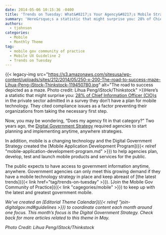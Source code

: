 ```yaml
---
date: 2014-05-06 10:15:36 -0400
title: 'Trends on Tuesday: What&#8217;s Your Agency&#8217;s Mobile Strategy?'
summary: 'Here&rsquo;s a statistic that might surprise you: 28% of Chief Information Officer (CIO)s in the private sector admitted in a survey they don&#8217;t have a plan for mobile technology. They cited compliance issues as a factor preventing their organizations from taking'
authors:
  - tjohnson
categories:
  - Mobile
  - Monthly Theme
tag:
  - mobile gov community of practice
  - Mobile UX Guideline 2
  - Trends on Tuesday
---
```


{{< legacy-img src="https://s3.amazonaws.com/sitesusa/wp-content/uploads/sites/212/2014/05/250-x-200-The-road-to-success-maze-Lihua-Peng-iStock-Thinkstock-119450780.jpg" alt="The road to success depicted as a maze. Photo credit: Lihua Peng/iStock/Thinkstock" >}}Here’s a statistic that might surprise you: [28% of Chief Information Officer (CIO)s](http://www.mobilemarketingwatch.com/report-many-companies-still-clueless-on-mobile-40516/?utm_source=feedburner&utm_medium=email&utm_campaign=Feed%3A+MobileMarketingWatch+%28Mobile+Marketing+Watch%29) in the private sector admitted in a survey they don&#8217;t have a plan for mobile technology. They cited compliance issues as a factor preventing their organizations from taking the necessary first step.

Now, you may be wondering, “Does my agency fit in that category?” Two years ago, the [Digital Government Strategy](http://www.whitehouse.gov/blog/2012/05/23/roadmap-digital-government) required agencies to start planning and implementing anytime, anywhere strategies.

In addition, mobile is a changing technology and the Digital Government Strategy created the [Mobile Application Development Program]({{< relref "mobile-application-development-program.md" >}}) to help agencies plan, develop, test and launch mobile products and services for the public.

The public expects to have access to government information anytime, anywhere. Government agencies can only meet this growing demand if they have a mobile technology strategy in place and keep abreast of [the latest trends]({{< link href="tag/trends-on-tuesday" >}}). [Join the Mobile Gov Community of Practice]({{< link "cagegories/mobile" >}}) to keep up with the latest and greatest government mobile.

_We&#8217;ve created an [Editorial Theme Calendar]({{< relref "join-digitalgov.md#guidelines >}}) to coordinate content each month around one focus. This month&#8217;s focus is the Digital Government Strategy. Check back for more articles related to this theme in May._

_Photo Credit: Lihua Peng/iStock/Thinkstock_